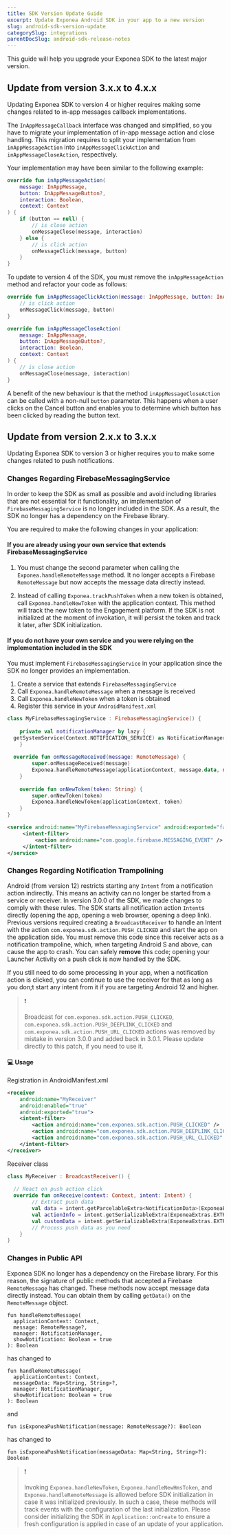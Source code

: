 ```yaml
---
title: SDK Version Update Guide
excerpt: Update Exponea Android SDK in your app to a new version
slug: android-sdk-version-update
categorySlug: integrations
parentDocSlug: android-sdk-release-notes
---
```


This guide will help you upgrade your Exponea SDK to the latest major version.

## Update from version 3.x.x to 4.x.x

Updating Exponea SDK to version 4 or higher requires making some changes related to in-app messages callback implementations.

The `InAppMessageCallback` interface was changed and simplified, so you have to migrate your implementation of in-app message action and close handling. This migration requires to split your implementation from `inAppMessageAction` into `inAppMessageClickAction` and `inAppMessageCloseAction`, respectively.

Your implementation may have been similar to the following example:

```kotlin
override fun inAppMessageAction(
    message: InAppMessage,
    button: InAppMessageButton?,
    interaction: Boolean,
    context: Context
) {
    if (button == null) {
        // is close action
        onMessageClose(message, interaction)
    } else {
        // is click action
        onMessageClick(message, button)
    }
}
```

To update to version 4 of the SDK, you must remove the `inAppMessageAction` method and refactor your code as follows:

```kotlin
override fun inAppMessageClickAction(message: InAppMessage, button: InAppMessageButton, context: Context) {
    // is click action
    onMessageClick(message, button)
}

override fun inAppMessageCloseAction(
    message: InAppMessage,
    button: InAppMessageButton?,
    interaction: Boolean,
    context: Context
) {
    // is close action
    onMessageClose(message, interaction)
}
```

A benefit of the new behaviour is that the method `inAppMessageCloseAction` can be called with a non-null `button` parameter. This happens when a user clicks on the Cancel button and enables you to determine which button has been clicked by reading the button text.

## Update from version 2.x.x to 3.x.x

Updating Exponea SDK to version 3 or higher requires you to make some changes related to push notifications.

### Changes Regarding FirebaseMessagingService

In order to keep the SDK as small as possible and avoid including libraries that are not essential for it functionality, an implementation of `FirebaseMessagingService` is no longer included in the SDK. As a result, the SDK no longer has a dependency on the Firebase library.

You are required to make the following changes in your application:

#### If you are already using your own service that extends FirebaseMessagingService

1. You must change the second parameter when calling the `Exponea.handleRemoteMessage` method. It no longer accepts a Firebase `RemoteMessage` but now accepts the message data directly instead.

2. Instead of calling `Exponea.trackPushToken` when a new token is obtained, call `Exponea.handleNewToken` with the application context. This method will track the new token to the Engagement platform. If the SDK is not initialized at the moment of invokation, it will persist the token and track it later, after SDK initialization. 

#### If you do not have your own service and you were relying on the implementation included in the SDK

You must implement `FirebaseMessagingService` in your application since the SDK no longer provides an implementation.

1. Create a service that extends `FirebaseMessagingService`
2. Call `Exponea.handleRemoteMessage` when a message is received
3. Call `Exponea.handleNewToken` when a token is obtained
4. Register this service in your `AndroidManifest.xml`

```kotlin 
class MyFirebaseMessagingService : FirebaseMessagingService() {  
  
    private val notificationManager by lazy {  
  getSystemService(Context.NOTIFICATION_SERVICE) as NotificationManager  
    }  
  
  override fun onMessageReceived(message: RemoteMessage) {  
        super.onMessageReceived(message)  
        Exponea.handleRemoteMessage(applicationContext, message.data, notificationManager)  
    }  
  
    override fun onNewToken(token: String) {  
        super.onNewToken(token)  
        Exponea.handleNewToken(applicationContext, token)  
    }  
}
```

``` xml
<service android:name="MyFirebaseMessagingService" android:exported="false">  
     <intent-filter> 
         <action android:name="com.google.firebase.MESSAGING_EVENT" />  
     </intent-filter>
</service>
```

### Changes Regarding Notification Trampolining

Android (from version 12) restricts starting any `Intent` from a notification action indirectly. This means an activity can no longer be started from a service or receiver. In version 3.0.0 of the SDK, we made changes to comply with these rules. The SDK starts all notification action `Intent`s directly (opening the app, opening a web browser, opening a deep link). Previous versions required creating a `BroadcastReceiver` to handle an Intent with the action `com.exponea.sdk.action.PUSH_CLICKED` and start the app on the application side. You must remove this code since this receiver acts as a notification trampoline, which, when targeting Android S and above, can cause the app to crash. You can safely **remove** this code; opening your Launcher Activity on a push click is now handled by the SDK. 

If you still need to do some processing in your app, when a notification action is clicked, you can continue to use the receiver for that as long as you don;t start any intent from it if you are targeting Android 12 and higher.

> ❗️
>
> Broadcast for `com.exponea.sdk.action.PUSH_CLICKED`, `com.exponea.sdk.action.PUSH_DEEPLINK_CLICKED` and `com.exponea.sdk.action.PUSH_URL_CLICKED` actions was removed by mistake in version 3.0.0 and added back in 3.0.1. Please update directly to this patch, if you need to use it.

#### 💻 Usage

Registration in AndroidManifest.xml 
``` xml
<receiver
    android:name="MyReceiver"
    android:enabled="true"
    android:exported="true">
    <intent-filter>
        <action android:name="com.exponea.sdk.action.PUSH_CLICKED" />
        <action android:name="com.exponea.sdk.action.PUSH_DEEPLINK_CLICKED" />  
        <action android:name="com.exponea.sdk.action.PUSH_URL_CLICKED" />
    </intent-filter>
</receiver>
```

Receiver class
``` kotlin
class MyReceiver : BroadcastReceiver() {  
  
  // React on push action click 
  override fun onReceive(context: Context, intent: Intent) {  
        // Extract push data  
        val data = intent.getParcelableExtra<NotificationData>(ExponeaExtras.EXTRA_DATA)  
        val actionInfo = intent.getSerializableExtra(ExponeaExtras.EXTRA_ACTION_INFO) as? NotificationAction  
        val customData = intent.getSerializableExtra(ExponeaExtras.EXTRA_CUSTOM_DATA) as Map<String, String>  
        // Process push data as you need  
    }  
}
```

### Changes in Public API

Exponea SDK no longer has a dependency on the Firebase library. For this reason, the signature of public methods that accepted a Firebase `RemoteMessage` has changed. These methods now accept message data directly instead. You can obtain them by calling `getData()` on the `RemoteMessage` object.

```
fun handleRemoteMessage(
  applicationContext: Context,  
  message: RemoteMessage?, 
  manager: NotificationManager,  
  showNotification: Boolean = true  
): Boolean
```

has changed to

```
fun handleRemoteMessage(  
  applicationContext: Context,  
  messageData: Map<String, String>?,  
  manager: NotificationManager,  
  showNotification: Boolean = true  
): Boolean
```

and 

`fun isExponeaPushNotification(message: RemoteMessage?): Boolean`

has changed to  

`fun isExponeaPushNotification(messageData: Map<String, String>?): Boolean`

> ❗️
>
> Invoking `Exponea.handleNewToken`, `Exponea.handleNewHmsToken`, and `Exponea.handleRemoteMessage` is allowed before SDK initialization in case it was initialized previously. In such a case, these methods will track events with the configuration of the last initialization. Please consider initializing the SDK in `Application::onCreate` to ensure a fresh configuration is applied in case of an update of your application.

